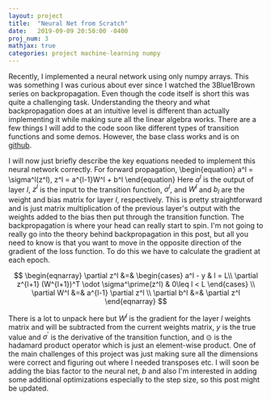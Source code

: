 ```yaml
---
layout: project
title:  "Neural Net from Scratch"
date:   2019-09-09 20:50:00 -0400
proj_num: 3
mathjax: true
categories: project machine-learning numpy
---
```


Recently, I implemented a neural network using only numpy arrays. This was something I was curious about ever since I watched the 3Blue1Brown series on backpropagation. Even though the code itself is short this was quite a challenging task. Understanding the theory and what backpropagation does at an intuitive level is different than actually implementing it while making sure all the linear algebra works. There are a few things I will add to the code soon like different types of transition functions and some demos. However, the base class works and is on [github][github-link].

I will now just briefly describe the key equations needed to implement this neural network correctly. For forward propagation, 
\begin{equation}
a^l = \sigma^l(z^l), z^l = a^{l-1}W^l + b^l
\end{equation}
Here $a^l$ is the output of layer $l$, $z^l$ is the input to the transition function, $\sigma^l$, and $W^l$ and $b_l$ are the weight and bias matrix for layer $l$, respectively. This is pretty straightforward and is just matrix multiplication of the previous layer's output with the weights added to the bias then put through the transition function. The backpropagation is where your head can really start to spin. I'm not going to really go into the theory behind backpropagation in this post, but all you need to know is that you want to move in the opposite direction of the gradient of the loss function. To do this we have to calculate the gradient at each epoch.

$$
\begin{eqnarray}
\partial z^l &=& \begin{cases} a^l - y & l = L\\ \partial z^{l+1} (W^{l+1})^T \odot \sigma^\prime(z^l) & 0\leq l < L \end{cases} 
	\\
    \partial W^l &=& a^{l-1} \partial z^l
    \\
    \partial b^l &=& \partial z^l
\end{eqnarray}
$$

There is a lot to unpack here but $W^l$ is the gradient for the layer $l$ weights matrix and will be subtracted from the current weights matrix, $y$ is the true value and $\sigma^\prime$ is the derivative of the transition function, and $\odot$ is the hadamard product operator which is just an element-wise product. One of the main challenges of this project was just making sure all the dimensions were correct and figuring out where I needed transposes etc. I will soon be adding the bias factor to the neural net, $b$ and also I'm interested in adding some additional optimizations especially to the step size, so this post might be updated.


[github-link]: https://github.com/urolyi1/NeuralNetwork